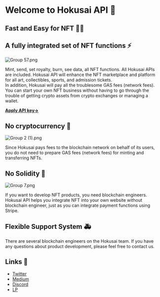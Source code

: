 # Welcome to Hokusai API 👋

## Fast and Easy for NFT 🌊🗻

## A fully integrated set of NFT functions ⚡️
![Group 57.png](https://stoplight.io/api/v1/projects/cHJqOjg0NjEy/images/7bCnxmp6awk)


Mint, send, set royalty, burn, see data, all NFT functions. All Hokusai APIs are included. Hokusai API will enhance the NFT marketplace and platform for all art, collectibles, sports, and admission tickets.  
In addition, Hokusai will pay all the troublesome GAS fees (network fees). You can start your own NFT business without having to go through the trouble of getting crypto assets from crypto exchanges or managing a wallet.

[**Apply API key→**
](https://0xhokusai.notion.site/Hokusai-API-Application-form-a6d8118d416b41d88632396e3156cddb)

## No cryptocurrency 🥳
![Group 2 (1).png](https://stoplight.io/api/v1/projects/cHJqOjg0NjEy/images/lTqY2CtzOP8)

Since Hokusai pays fees to the blockchain network on behalf of its users, you do not need to prepare GAS fees (network fees) for minting and transferring NFTs.

## No Solidity 🥷
![Group 7.png](https://stoplight.io/api/v1/projects/cHJqOjg0NjEy/images/OLzKLfDx3RM)

If you want to develop NFT products, you need blockchain engineers. Hokusai API helps you integrate NFT into your own website without blockchain engineer, just as you can integrate payment functions using Stripe.

## Flexible Support System 🚑
There are several blockchain engineers on the Hokusai team. If you have any questions about product development, please feel free to contact us. 

## Links 🔗
- [Twitter](https://twitter.com/0xHokusai)  
- [Medium](https://0xhokusai.medium.com/)   
- [Discord](https://discord.gg/8HGXXpFRdv)  
- [LP](https://hokusai.app/) 
 
